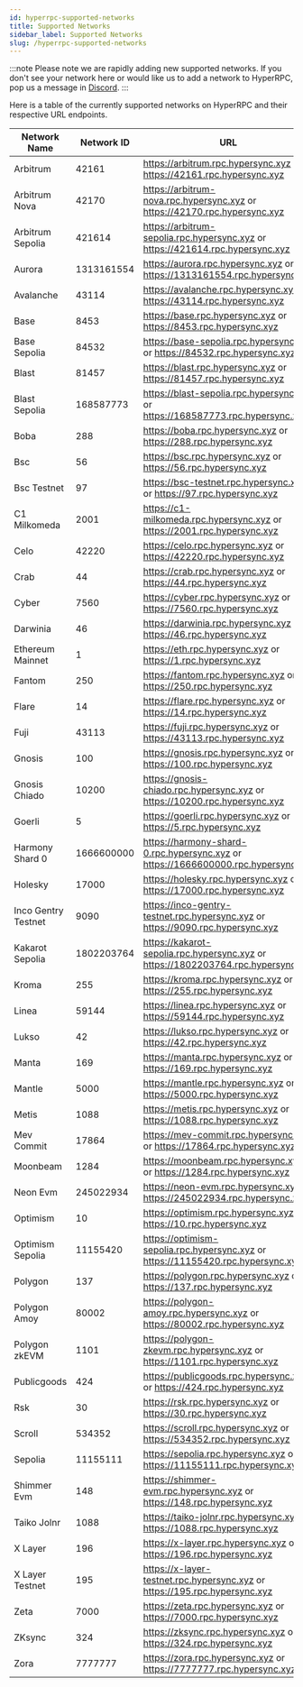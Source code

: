 ```yaml
---
id: hyperrpc-supported-networks
title: Supported Networks
sidebar_label: Supported Networks
slug: /hyperrpc-supported-networks
---
```


:::note
Please note we are rapidly adding new supported networks. If you don't see your network here or would like us to add a network to HyperRPC, pop us a message in [Discord](https://discord.gg/Q9qt8gZ2fX).
:::

Here is a table of the currently supported networks on HyperRPC and their respective URL endpoints.


| Network Name | Network ID | URL | Supports Traces |
| ---------------- | ---------------- | ---------------- | ---------------- |
| Arbitrum         | 42161      | https://arbitrum.rpc.hypersync.xyz or https://42161.rpc.hypersync.xyz  |   |
| Arbitrum Nova    | 42170      | https://arbitrum-nova.rpc.hypersync.xyz or https://42170.rpc.hypersync.xyz |   |
| Arbitrum Sepolia | 421614     | https://arbitrum-sepolia.rpc.hypersync.xyz or https://421614.rpc.hypersync.xyz |   |
| Aurora           | 1313161554 | https://aurora.rpc.hypersync.xyz or https://1313161554.rpc.hypersync.xyz |   |
| Avalanche        | 43114      | https://avalanche.rpc.hypersync.xyz or https://43114.rpc.hypersync.xyz |   |
| Base             | 8453       | https://base.rpc.hypersync.xyz or https://8453.rpc.hypersync.xyz       |   |
| Base Sepolia     | 84532      | https://base-sepolia.rpc.hypersync.xyz or https://84532.rpc.hypersync.xyz |   |
| Blast            | 81457      | https://blast.rpc.hypersync.xyz or https://81457.rpc.hypersync.xyz     |   |
| Blast Sepolia    | 168587773  | https://blast-sepolia.rpc.hypersync.xyz or https://168587773.rpc.hypersync.xyz |   |
| Boba             | 288        | https://boba.rpc.hypersync.xyz or https://288.rpc.hypersync.xyz        |   |
| Bsc              | 56         | https://bsc.rpc.hypersync.xyz or https://56.rpc.hypersync.xyz          |   |
| Bsc Testnet      | 97         | https://bsc-testnet.rpc.hypersync.xyz or https://97.rpc.hypersync.xyz  |   |
| C1 Milkomeda     | 2001       | https://c1-milkomeda.rpc.hypersync.xyz or https://2001.rpc.hypersync.xyz |   |
| Celo             | 42220      | https://celo.rpc.hypersync.xyz or https://42220.rpc.hypersync.xyz      |   |
| Crab             | 44         | https://crab.rpc.hypersync.xyz or https://44.rpc.hypersync.xyz         |   |
| Cyber            | 7560       | https://cyber.rpc.hypersync.xyz or https://7560.rpc.hypersync.xyz      |   |
| Darwinia         | 46         | https://darwinia.rpc.hypersync.xyz or https://46.rpc.hypersync.xyz     |   |
| Ethereum Mainnet | 1          | https://eth.rpc.hypersync.xyz or https://1.rpc.hypersync.xyz           | ✔️ |
| Fantom           | 250        | https://fantom.rpc.hypersync.xyz or https://250.rpc.hypersync.xyz      |   |
| Flare            | 14         | https://flare.rpc.hypersync.xyz or https://14.rpc.hypersync.xyz        |   |
| Fuji             | 43113      | https://fuji.rpc.hypersync.xyz or https://43113.rpc.hypersync.xyz      |   |
| Gnosis           | 100        | https://gnosis.rpc.hypersync.xyz or https://100.rpc.hypersync.xyz      |   |
| Gnosis Chiado    | 10200      | https://gnosis-chiado.rpc.hypersync.xyz or https://10200.rpc.hypersync.xyz |   |
| Goerli           | 5          | https://goerli.rpc.hypersync.xyz or https://5.rpc.hypersync.xyz        |   |
| Harmony Shard 0  | 1666600000 | https://harmony-shard-0.rpc.hypersync.xyz or https://1666600000.rpc.hypersync.xyz |   |
| Holesky          | 17000      | https://holesky.rpc.hypersync.xyz or https://17000.rpc.hypersync.xyz   |   |
| Inco Gentry Testnet | 9090       | https://inco-gentry-testnet.rpc.hypersync.xyz or https://9090.rpc.hypersync.xyz |   |
| Kakarot Sepolia  | 1802203764 | https://kakarot-sepolia.rpc.hypersync.xyz or https://1802203764.rpc.hypersync.xyz |   |
| Kroma            | 255        | https://kroma.rpc.hypersync.xyz or https://255.rpc.hypersync.xyz       |   |
| Linea            | 59144      | https://linea.rpc.hypersync.xyz or https://59144.rpc.hypersync.xyz     |   |
| Lukso            | 42         | https://lukso.rpc.hypersync.xyz or https://42.rpc.hypersync.xyz        |   |
| Manta            | 169        | https://manta.rpc.hypersync.xyz or https://169.rpc.hypersync.xyz       |   |
| Mantle           | 5000       | https://mantle.rpc.hypersync.xyz or https://5000.rpc.hypersync.xyz     |   |
| Metis            | 1088       | https://metis.rpc.hypersync.xyz or https://1088.rpc.hypersync.xyz      |   |
| Mev Commit       | 17864      | https://mev-commit.rpc.hypersync.xyz or https://17864.rpc.hypersync.xyz |   |
| Moonbeam         | 1284       | https://moonbeam.rpc.hypersync.xyz or https://1284.rpc.hypersync.xyz   |   |
| Neon Evm         | 245022934  | https://neon-evm.rpc.hypersync.xyz or https://245022934.rpc.hypersync.xyz |   |
| Optimism         | 10         | https://optimism.rpc.hypersync.xyz or https://10.rpc.hypersync.xyz     |   |
| Optimism Sepolia | 11155420   | https://optimism-sepolia.rpc.hypersync.xyz or https://11155420.rpc.hypersync.xyz |   |
| Polygon          | 137        | https://polygon.rpc.hypersync.xyz or https://137.rpc.hypersync.xyz     |   |
| Polygon Amoy     | 80002      | https://polygon-amoy.rpc.hypersync.xyz or https://80002.rpc.hypersync.xyz |   |
| Polygon zkEVM    | 1101       | https://polygon-zkevm.rpc.hypersync.xyz or https://1101.rpc.hypersync.xyz |   |
| Publicgoods      | 424        | https://publicgoods.rpc.hypersync.xyz or https://424.rpc.hypersync.xyz |   |
| Rsk              | 30         | https://rsk.rpc.hypersync.xyz or https://30.rpc.hypersync.xyz          |   |
| Scroll           | 534352     | https://scroll.rpc.hypersync.xyz or https://534352.rpc.hypersync.xyz   |   |
| Sepolia          | 11155111   | https://sepolia.rpc.hypersync.xyz or https://11155111.rpc.hypersync.xyz |   |
| Shimmer Evm      | 148        | https://shimmer-evm.rpc.hypersync.xyz or https://148.rpc.hypersync.xyz |   |
| Taiko Jolnr      | 1088       | https://taiko-jolnr.rpc.hypersync.xyz or https://1088.rpc.hypersync.xyz |   |
| X Layer          | 196        | https://x-layer.rpc.hypersync.xyz or https://196.rpc.hypersync.xyz     |   |
| X Layer Testnet  | 195        | https://x-layer-testnet.rpc.hypersync.xyz or https://195.rpc.hypersync.xyz |   |
| Zeta             | 7000       | https://zeta.rpc.hypersync.xyz or https://7000.rpc.hypersync.xyz       |   |
| ZKsync           | 324        | https://zksync.rpc.hypersync.xyz or https://324.rpc.hypersync.xyz      |   |
| Zora             | 7777777    | https://zora.rpc.hypersync.xyz or https://7777777.rpc.hypersync.xyz    |   |



